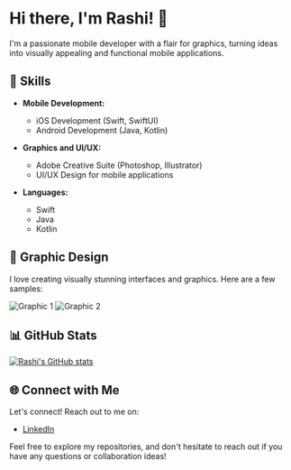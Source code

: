 # Hi there, I'm Rashi! 👋

I'm a passionate mobile developer with a flair for graphics, turning ideas into visually appealing and functional mobile applications.

## 🚀 Skills

- **Mobile Development:**
  - iOS Development (Swift, SwiftUI)
  - Android Development (Java, Kotlin)

- **Graphics and UI/UX:**
  - Adobe Creative Suite (Photoshop, Illustrator)
  - UI/UX Design for mobile applications

- **Languages:**
  - Swift
  - Java
  - Kotlin


## 🎨 Graphic Design

I love creating visually stunning interfaces and graphics. Here are a few samples:

![Graphic 1](url_to_graphic_1)
![Graphic 2](url_to_graphic_2)

## 📊 GitHub Stats

[![Rashi's GitHub stats](https://github-readme-stats.vercel.app/api?username=rashi&show_icons=true&theme=radical)](https://github.com/anuraghazra/github-readme-stats)

## 🌐 Connect with Me

Let's connect! Reach out to me on:

- [LinkedIn](www.linkedin.com/in/rashi-sharma-7075081a4)

Feel free to explore my repositories, and don't hesitate to reach out if you have any questions or collaboration ideas!
